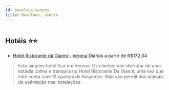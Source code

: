 ```yaml
---
id: bovolone-veneto
title: Bovolone, Veneto
---
```


<center><img src="http://photos.hotelbeds.com/giata/40/409859/409859a_hb_a_001.jpg" alt="" /></center>


## Hotéis ⭐️⭐️

-    [Hotel Ristorante da Gianni - Verona](https://www.hurb.com/aud/https://www.hurb.com/hoteis/bovolone/hotel-ristorante-da-gianni-verona-JNP-JP035231?cmp=18055) Diárias a partir de R$172.04
   > Este simples hotel fica em Verona. Os clientes irão disfrutar de uma estadia calma e tranquila no Hotel Ristorante Da Gianni, uma vez que este conta com 13 quartos de hóspedes. Não são permitidos animais de estimação nas instalações. 
